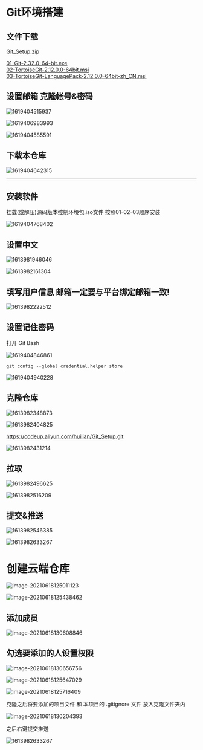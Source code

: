 # Git环境搭建

## 文件下载

[Git_Setup.zip](./Git_Setup.zip)

[01-Git-2.32.0-64-bit.exe](./01-Git-2.32.0-64-bit.exe) </br>
[02-TortoiseGit-2.12.0.0-64bit.msi](./02-TortoiseGit-2.12.0.0-64bit.msi)</br>
[03-TortoiseGit-LanguagePack-2.12.0.0-64bit-zh_CN.msi](./03-TortoiseGit-LanguagePack-2.12.0.0-64bit-zh_CN.msi) 



## 设置邮箱 克隆帐号&密码

![1619404515937](Image/1619404515937.png)

![1619406983993](Image/1619406983993.png)

![1619404585591](Image/1619404585591.png)



## 下载本仓库

![1619404642315](Image/1619404642315.png)

---

## 安装软件

挂载(或解压)源码版本控制环境包.iso文件 按照01-02-03顺序安装

![1619404768402](Image/1619404768402.png)



## 设置中文

![1613981946046](./Image/1613981946046.png)

![1613982161304](Image/1613982161304.png)

## 填写用户信息 邮箱一定要与平台绑定邮箱一致!

![1613982222512](Image/1613982222512.png)



## 设置记住密码

打开 Git Bash

![1619404846861](Image/1619404846861.png)

``` Shell
git config --global credential.helper store
```

![1619404940228](Image/1619404940228.png)

## 克隆仓库

![1613982348873](Image/1613982348873.png)

![1613982404825](Image/1613982404825.png)

https://codeup.aliyun.com/huilian/Git_Setup.git

![1613982431214](Image/1613982431214.png)





## 拉取

![1613982496625](Image/1613982496625.png)

![1613982516209](Image/1613982516209.png)

## 提交&推送

![1613982546385](Image/1613982546385.png)

![1613982633267](Image/1613982633267.png)



# 创建云端仓库

 ![image-20210618125011123](Image/image-20210618125011123.png)

  ![image-20210618125438462](Image/image-20210618125124069.png)

## 添加成员

![image-20210618130608846](Image/image-20210618130608846.png)

## 勾选要添加的人设置权限

 ![image-20210618130656756](Image/image-20210618130656756.png)

![image-20210618125647029](Image/image-20210618125647029.png)

 ![image-20210618125716409](Image/image-20210618125716409.png)

克隆之后将要添加的项目文件 和 本项目的 .gitignore 文件 放入克隆文件夹内

 ![image-20210618130204393](Image/image-20210618130204393.png)

之后右键提交推送

 ![1613982633267](Image/1613982633267-1623992468884.png)
